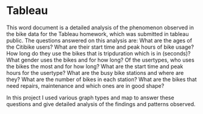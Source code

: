 # Tableau
This word document is a detailed analysis of the phenomenon observed in the bike data for the Tableau homework,
which was submitted in tableau public.
The questions answered on this analysis are: 
What are the ages of the Citibike users?
What are their start time and peak hours of bike usage?
How long do they use the bikes that is tripduration which is in (seconds)?
What gender uses the bikes and for how long?
Of the usertypes, who uses the bikes the most and for how long?
What are the start time and peak hours for the usertype?
What are the busy bike stations and where are they?
What are the number of bikes in each station?
What are the bikes that need repairs, maintenance and which ones are in good shape?

In this project I used various graph types and map to answer these questions and give detailed analysis of the findings and patterns observed.
